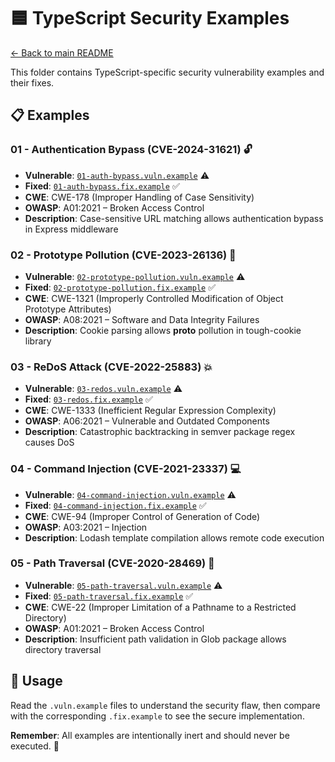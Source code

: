 # 🟦 TypeScript Security Examples

[← Back to main README](../../README.md)

This folder contains TypeScript-specific security vulnerability examples and their fixes.

## 📋 Examples

### 01 - Authentication Bypass (CVE-2024-31621) 🔓
- **Vulnerable**: [`01-auth-bypass.vuln.example`](01-auth-bypass.vuln.example) ⚠️
- **Fixed**: [`01-auth-bypass.fix.example`](01-auth-bypass.fix.example) ✅
- **CWE**: CWE-178 (Improper Handling of Case Sensitivity)
- **OWASP**: A01:2021 – Broken Access Control
- **Description**: Case-sensitive URL matching allows authentication bypass in Express middleware

### 02 - Prototype Pollution (CVE-2023-26136) 🦠
- **Vulnerable**: [`02-prototype-pollution.vuln.example`](02-prototype-pollution.vuln.example) ⚠️
- **Fixed**: [`02-prototype-pollution.fix.example`](02-prototype-pollution.fix.example) ✅
- **CWE**: CWE-1321 (Improperly Controlled Modification of Object Prototype Attributes)
- **OWASP**: A08:2021 – Software and Data Integrity Failures
- **Description**: Cookie parsing allows __proto__ pollution in tough-cookie library

### 03 - ReDoS Attack (CVE-2022-25883) 💥
- **Vulnerable**: [`03-redos.vuln.example`](03-redos.vuln.example) ⚠️
- **Fixed**: [`03-redos.fix.example`](03-redos.fix.example) ✅
- **CWE**: CWE-1333 (Inefficient Regular Expression Complexity)
- **OWASP**: A06:2021 – Vulnerable and Outdated Components
- **Description**: Catastrophic backtracking in semver package regex causes DoS

### 04 - Command Injection (CVE-2021-23337) 💻
- **Vulnerable**: [`04-command-injection.vuln.example`](04-command-injection.vuln.example) ⚠️
- **Fixed**: [`04-command-injection.fix.example`](04-command-injection.fix.example) ✅
- **CWE**: CWE-94 (Improper Control of Generation of Code)
- **OWASP**: A03:2021 – Injection
- **Description**: Lodash template compilation allows remote code execution

### 05 - Path Traversal (CVE-2020-28469) 📁
- **Vulnerable**: [`05-path-traversal.vuln.example`](05-path-traversal.vuln.example) ⚠️
- **Fixed**: [`05-path-traversal.fix.example`](05-path-traversal.fix.example) ✅
- **CWE**: CWE-22 (Improper Limitation of a Pathname to a Restricted Directory)
- **OWASP**: A01:2021 – Broken Access Control
- **Description**: Insufficient path validation in Glob package allows directory traversal

## 📖 Usage

Read the `.vuln.example` files to understand the security flaw, then compare with the corresponding `.fix.example` to see the secure implementation.

**Remember**: All examples are intentionally inert and should never be executed. 🚫
